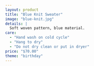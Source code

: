 ```yaml
---
layout: product
title: "Blue Knit Sweater"
image: "blue-knit.jpg"
details: |
  Soft woven pattern, blue material.
care:
  - "Hand wash on cold cycle"
  - "Hang to dry"
  - "Do not dry clean or put in dryer"
price: "$70.00"
theme: "birthday"
---
```

